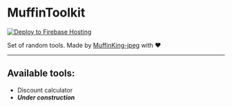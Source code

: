 <!--suppress HtmlDeprecatedAttribute -->

# MuffinToolkit

[![Deploy to Firebase Hosting](https://github.com/MuffinKing-jpeg/MuffinToolkit/actions/workflows/firebase-hosting-merge.yml/badge.svg?branch=main)](https://github.com/MuffinKing-jpeg/MuffinToolkit/actions/workflows/firebase-hosting-merge.yml)

Set of random tools. Made by [MuffinKing-jpeg](https://github.com/MuffinKing-jpeg) with ❤

---

## Available tools:

- Discount calculator
- ***Under construction***

